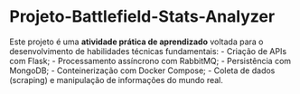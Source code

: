 # Projeto-Battlefield-Stats-Analyzer
Este projeto é uma **atividade prática de aprendizado** voltada para o desenvolvimento de habilidades técnicas fundamentais:  - Criação de APIs com Flask; - Processamento assíncrono com RabbitMQ; - Persistência com MongoDB; - Conteinerização com Docker Compose; - Coleta de dados (scraping) e manipulação de informações do mundo real.
